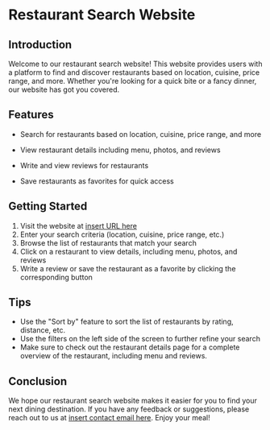 # Restaurant Search Website

## Introduction
Welcome to our restaurant search website! This website provides users with a platform to find and discover restaurants based on location, cuisine, price range, and more. Whether you're looking for a quick bite or a fancy dinner, our website has got you covered.


## Features
- Search for restaurants based on location, cuisine, price range, and more
- View restaurant details including menu, photos, and reviews

- Write and view reviews for restaurants
- Save restaurants as favorites for quick access

## Getting Started
1. Visit the website at [insert URL here](www.google.com)
2. Enter your search criteria (location, cuisine, price range, etc.)
3. Browse the list of restaurants that match your search
4. Click on a restaurant to view details, including menu, photos, and reviews
5. Write a review or save the restaurant as a favorite by clicking the corresponding button

## Tips
- Use the "Sort by" feature to sort the list of restaurants by rating, distance, etc.
- Use the filters on the left side of the screen to further refine your search
- Make sure to check out the restaurant details page for a complete overview of the restaurant, including menu and reviews.


## Conclusion
We hope our restaurant search website makes it easier for you to find your next dining destination. If you have any feedback or suggestions, please reach out to us at [insert contact email here](www.google.com). Enjoy your meal!